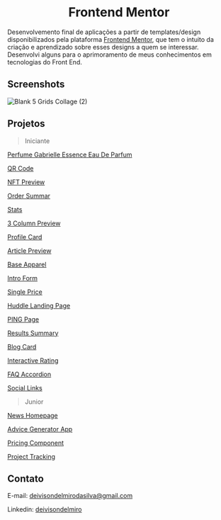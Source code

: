 <h1 align="center">Frontend Mentor</h1>

Desenvolvemento final de aplicações a partir de templates/design disponibilizados pela plataforma [Frontend Mentor](https://www.frontendmentor.io/), que tem o intuito da criação e aprendizado sobre esses designs a quem se interessar. Desenvolvi alguns para o aprimoramento de meus conhecimentos em tecnologias do Front End.

## Screenshots

![Blank 5 Grids Collage (2)](https://github.com/deivisondelmiro/frontendmentor/assets/98898754/92137032-3c3a-4b43-b905-dbd3c824bd0d)

## Projetos
  > Iniciante

  [Perfume Gabrielle Essence Eau De Parfum](https://deivisondelmiro.github.io/frontendmentor/iniciante/01-product-preview-card-component/)
  
  [QR Code](https://deivisondelmiro.github.io/frontendmentor/iniciante/02-qr-code-component/)

  [NFT Preview](https://deivisondelmiro.github.io/frontendmentor/iniciante/03-nft-preview-card-component/)

  [Order Summar](https://deivisondelmiro.github.io/frontendmentor/iniciante/04-order-summary-component/)

  [Stats](https://deivisondelmiro.github.io/frontendmentor/iniciante/05-stats-preview-card-component)

  [3 Column Preview](https://deivisondelmiro.github.io/frontendmentor/iniciante/06-3-column-preview-card-component)

  [Profile Card](https://deivisondelmiro.github.io/frontendmentor/iniciante/07-profile-card-component)

  [Article Preview](https://deivisondelmiro.github.io/frontendmentor/iniciante/09-article-preview-component-master)

  [Base Apparel](https://deivisondelmiro.github.io/frontendmentor/iniciante/10-base-apparel-coming-soon-master)

  [Intro Form](https://deivisondelmiro.github.io/frontendmentor/iniciante/11-intro-component-with-signup-form-master)

  [Single Price](https://deivisondelmiro.github.io/frontendmentor/iniciante/12-single-price-grid-component)

  [Huddle Landing Page](https://deivisondelmiro.github.io/frontendmentor/iniciante/13-huddle-landing-page)

  [PING Page](https://deivisondelmiro.github.io/frontendmentor/iniciante/14-ping-coming-soon-page)

  [Results Summary](https://deivisondelmiro.github.io/frontendmentor/iniciante/15-results-summary)

  [Blog Card](https://deivisondelmiro.github.io/frontendmentor/iniciante/16-blog-preview-card-main)

  [Interactive Rating](https://deivisondelmiro.github.io/frontendmentor/iniciante/17-interactive-rating-component)

  [FAQ Accordion](https://deivisondelmiro.github.io/frontendmentor/iniciante/18-faq-accordion-main)

  [Social Links](https://deivisondelmiro.github.io/frontendmentor/iniciante/19-social-links-profile-main)

  > Junior

  [News Homepage](https://deivisondelmiro.github.io/frontendmentor/junior/01-news-homepage-main)

  [Advice Generator App](https://deivisondelmiro.github.io/frontendmentor/junior/02-advice-generator-app)

  [Pricing Component](https://deivisondelmiro.github.io/frontendmentor/junior/03-pricing-component-with-toggle)

  [Project Tracking](https://deivisondelmiro.github.io/frontendmentor/junior/04-project-tracking-intro)

## Contato

E-mail: deivisondelmirodasilva@gmail.com

Linkedin: [deivisondelmiro](https://www.linkedin.com/in/deivisondelmiro/)